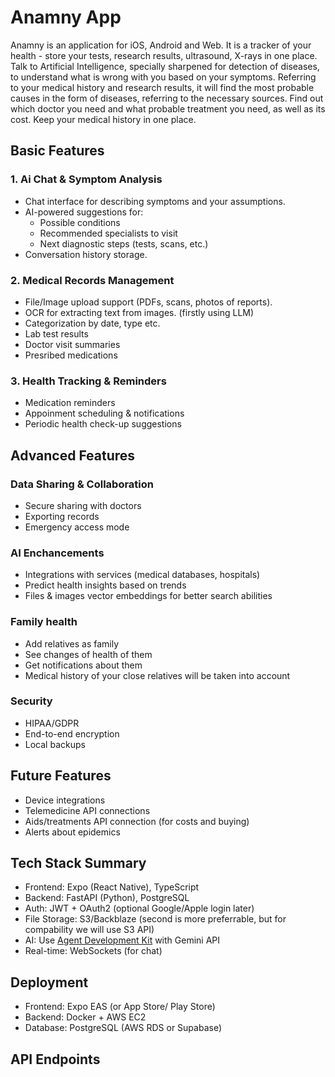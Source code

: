 # Anamny App

Anamny is an application for iOS, Android and Web. It is a tracker of your health - store your tests, research results, ultrasound, X-rays in one place. Talk to Artificial Intelligence, specially sharpened for detection of diseases, to understand what is wrong with you based on your symptoms. Referring to your medical history and research results, it will find the most probable causes in the form of diseases, referring to the necessary sources. Find out which doctor you need and what probable treatment you need, as well as its cost. Keep your medical history in one place.

## Basic Features

### 1. Ai Chat & Symptom Analysis

  - Chat interface for describing symptoms and your assumptions.
  - AI-powered suggestions for:
    - Possible conditions
    - Recommended specialists to visit
    - Next diagnostic steps (tests, scans, etc.)
  - Conversation history storage.

### 2. Medical Records Management

  - File/Image upload support (PDFs, scans, photos of reports).
  - OCR for extracting text from images. (firstly using LLM)
  - Categorization by date, type etc.
  - Lab test results
  - Doctor visit summaries
  - Presribed medications

### 3. Health Tracking & Reminders

  - Medication reminders
  - Appoinment scheduling & notifications
  - Periodic health check-up suggestions

## Advanced Features

### Data Sharing & Collaboration

  - Secure sharing with doctors
  - Exporting records
  - Emergency access mode

### AI Enchancements

  - Integrations with services (medical databases, hospitals)
  - Predict health insights based on trends
  - Files & images vector embeddings for better search abilities

### Family health

  - Add relatives as family
  - See changes of health of them
  - Get notifications about them
  - Medical history of your close relatives will be taken into account

### Security

  - HIPAA/GDPR
  - End-to-end encryption
  - Local backups

## Future Features

  - Device integrations
  - Telemedicine API connections
  - Aids/treatments API connection (for costs and buying)
  - Alerts about epidemics

## Tech Stack Summary
- Frontend: Expo (React Native), TypeScript
- Backend: FastAPI (Python), PostgreSQL
- Auth: JWT + OAuth2 (optional Google/Apple login later)
- File Storage: S3/Backblaze (second is more preferrable, but for compability we will use S3 API)
- AI: Use [Agent Development Kit](https://github.com/google/adk-python/) with Gemini API
- Real-time: WebSockets (for chat)

## Deployment

- Frontend: Expo EAS (or App Store/ Play Store)
- Backend: Docker + AWS EC2
- Database: PostgreSQL (AWS RDS or Supabase)

## API Endpoints



